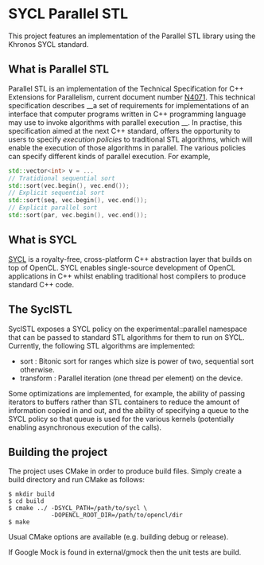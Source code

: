 SYCL Parallel STL
==============================

This project features an implementation of the Parallel STL library
using the Khronos SYCL standard.

What is Parallel STL
-----------------------

Parallel STL is an implementation of the Technical Specification for C++ 
Extensions for Parallelism, current document number 
[N4071](http://www.open-std.org/jtc1/sc22/wg21/docs/papers/2014/n4071.htm).
This technical specification describes __a set of requirements for
implementations of an interface that computer programs written in
C++ programming language may use to invoke algorithms with parallel
execution __.
In practise, this specification aimed at the next C++ standard,
offers the opportunity to users to specify _execution policies_ to
traditional STL algorithms, which will enable the execution of
those algorithms in parallel.
The various policies can specify different kinds of parallel execution.
For example, 

```c++
std::vector<int> v = ...
// Tratidional sequential sort
std::sort(vec.begin(), vec.end());
// Explicit sequential sort
std::sort(seq, vec.begin(), vec.end());
// Explicit parallel sort
std::sort(par, vec.begin(), vec.end());
```

What is SYCL
----------------------

[SYCL](https://www.khronos.org/opencl/sycl) is a royalty-free, 
cross-platform C++ abstraction layer that builds on top of OpenCL.
SYCL enables single-source development of OpenCL applications in C++ whilst
enabling traditional host compilers to produce standard C++ code.


The SyclSTL
---------------------

SyclSTL exposes a SYCL policy on the experimental::parallel namespace
that can be passed to standard STL algorithms for them to run on SYCL.
Currently, the following STL algorithms are implemented:

* sort : Bitonic sort for ranges which size is power of two, sequential sort
otherwise.
* transform : Parallel iteration (one thread per element) on the device.

Some optimizations are implemented, for example, the ability of passing
iterators to buffers rather than STL containers to reduce the amount of
information copied in and out, and the ability of specifying a queue 
to the SYCL policy so that queue is used for the various kernels (potentially
enabling asynchronous execution of the calls).

Building the project
----------------------

The project uses CMake in order to produce build files.
Simply create a build directory and run CMake as follows:

```
$ mkdir build
$ cd build
$ cmake ../ -DSYCL_PATH=/path/to/sycl \
            -DOPENCL_ROOT_DIR=/path/to/opencl/dir
$ make
```
Usual CMake options are available (e.g. building debug or release).

If Google Mock is found in external/gmock then the unit tests are build.

